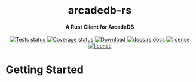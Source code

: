 <h1 align="center">arcadedb-rs</h1>

<div align="center">
 <strong>
   A Rust Client for ArcadeDB 
 </strong>
</div>


<br />

<div align="center">
  <a href="https://github.com/wolf4ood/arcadedb-rs/actions?query=workflow%3ATests">
    <img src="https://github.com/wolf4ood/arcadedb-rs/workflows/Tests/badge.svg"
    alt="Tests status" />
  </a>
  
  <a href="https://coveralls.io/github/wolf4ood/arcadedb-rs?branch=master">
    <img src="https://coveralls.io/repos/github/wolf4ood/arcadedb-rs/badge.svg?branch=master"
    alt="Coverage status" />
  </a>
  <a href="https://crates.io/crates/arcadedb-client">
    <img src="https://img.shields.io/crates/d/arcadedb-client.svg?style=flat-square"
      alt="Download" />
  </a>
  <a href="https://docs.rs/arcadedb-client">
    <img src="https://img.shields.io/badge/docs-latest-blue.svg?style=flat-square"
      alt="docs.rs docs" />
  </a>

   <a href="https://opensource.org/licenses/Apache-2.0">
    <img src="https://img.shields.io/badge/License-Apache%202.0-blue.svg"
      alt="license" />
  </a>

   <a href="https://deps.rs/repo/github/wolf4ood/arcadedb-rs">
    <img src="https://deps.rs/repo/github/wolf4ood/arcadedb-rs/status.svg"
      alt="license" />
  </a>


  
</div>

# Getting Started

